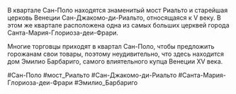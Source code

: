 В квартале Сан-Поло находятся знаменитый мост Риальто и старейшая церковь Венеции Сан-Джакомо-ди-Риальто, относящаяся к V веку. В этом же квартале расположена одна из самых больших церквей города Санта-Мария-Глориоза-деи-Фрари.

Многие торговцы приходят в квартал Сан-Поло, чтобы предложить горожанам свои товары, поэтому неудивительно, что здесь находится дом Эмилио Барбариго, самого влиятельного купца Венеции XV века.

#Сан-Поло
#мост_Риальто
#Сан-Джакомо-ди-Риальто
#Санта-Мария-Глориоза-деи-Фрари
#Эмилио_Барбариго